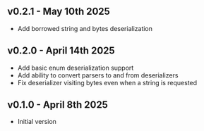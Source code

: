 ## v0.2.1 - May 10th 2025

- Add borrowed string and bytes deserialization

## v0.2.0 - April 14th 2025

- Add basic enum deserialization support
- Add ability to convert parsers to and from deserializers
- Fix deserializer visiting bytes even when a string is requested

## v0.1.0 - April 8th 2025

- Initial version
